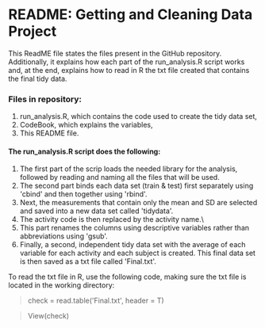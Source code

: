 # README: Getting and Cleaning Data Project

This ReadME file states the files present in the GitHub repository. Additionally, it explains how each part of the run_analysis.R script works and, at the end, explains how to read in R the txt file created that contains the final tidy data. 


### Files in repository:
1. run_analysis.R, which contains the code used to create the tidy data set,
2. CodeBook, which explains the variables,
3. This README file.

#### The run_analysis.R script does the following:

1. The first part of the scrip loads the needed library for the analysis, followed by reading and naming all the files that will be used.
2. The second part binds each data set (train & test) first separately using 'cbind' and then together using 'rbind'.
3. Next, the measurements that contain only the mean and SD are selected and saved into a new data set called 'tidydata'.
4. The activity code is then replaced by the activity name.\
5. This part renames the columns using descriptive variables rather than abbreviations using 'gsub'.
6. Finally, a second, independent tidy data set with the average of each variable for each activity and each subject is created. This final data set is then saved as a txt file called 'Final.txt'.

To read the txt file in R, use the following code, making sure the txt file is located in the working directory:
> check  = read.table('Final.txt', header = T)

> View(check)

